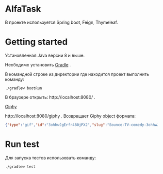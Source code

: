 # AlfaTask
 
В проекте используется Spring boot, Feign, Thymeleaf.


# Getting started

Установленная Java версии 8 и выше.

Неободимо установить [Gradle](https://docs.gradle.org/current/userguide/getting_started.html) .

В командной строке из директории где находится проект выполнить команду:

    ./gradlew bootRun

В браузере открыть: http://localhost:8080/ .  

[Giphy](https://github.com/Wengelm/AlfaTask/blob/main/index.png "Вывод рандомной Giphy")​

 http://localhost:8080/giphy . Возвращает Giphy object формата:
 
```Json
{"type":"gif","id":"3ohhwJgErfr480jPX2","slug":"Bounce-TV-comedy-3ohhwJgErfr480jPX2","url":"https://giphy.com/gifs/Bounce-TV-comedy-3ohhwJgErfr480jPX2","bitly_gif_url":"https://gph.is/2yfek0X","bitly_url":"https://gph.is/2yfek0X","embed_url":"https://giphy.com/embed/3ohhwJgErfr480jPX2","username":"Bounce_TV","source":"","rating":"pg","caption":"","content_url":"","source_tld":"","source_post_url":"","import_datetime":"2017-10-13 15:12:42","trending_datetime":"0000-00-00 00:00:00","images":{"fixed_height":{"url":"https://media3.giphy.com/media/3ohhwJgErfr480jPX2/200.gif?cid=0105b5a8bbde5adfcad64d9a0a2518f784f5224e351d120b&rid=200.gif","width":"200","height":"200","size":"513064","mp4":"https://media3.giphy.com/media/3ohhwJgErfr480jPX2/200.mp4?cid=0105b5a8bbde5adfcad64d9a0a2518f784f5224e351d120b&rid=200.mp4","mp4Size":null,"webp":"https://media3.giphy.com/media/3ohhwJgErfr480jPX2/200.webp?cid=0105b5a8bbde5adfcad64d9a0a2518f784f5224e351d120b&rid=200.webp","webpSize":null}}}
```




# Run test

Для запуска тестов использовать команду:

    ./gradlew test
